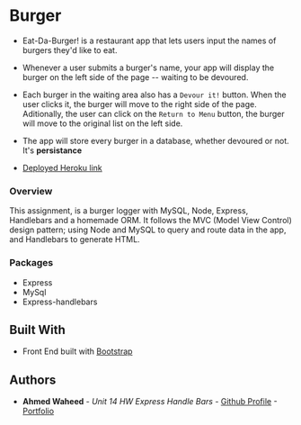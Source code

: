 # Burger

* Eat-Da-Burger! is a restaurant app that lets users input the names of burgers they'd like to eat.

* Whenever a user submits a burger's name, your app will display the burger on the left side of the page -- waiting to be devoured.

* Each burger in the waiting area also has a `Devour it!` button. When the user clicks it, the burger will move to the right side of the page. Aditionally, the user can click on the `Return to Menu` button, the burger will move to the original list on the left side.

* The app will store every burger in a database, whether devoured or not. It's **persistance**

* [Deployed Heroku link](https://nameless-journey-77880.herokuapp.com/) 

### Overview

This assignment, is a burger logger with MySQL, Node, Express, Handlebars and a homemade ORM. It follows the MVC (Model View Control) design pattern; using Node and MySQL to query and route data in the app, and Handlebars to generate HTML.

### Packages
* Express
* MySql
* Express-handlebars

## Built With

* Front End built with [Bootstrap](https://getbootstrap.com/) 

## Authors

* **Ahmed Waheed** - *Unit 14 HW Express Handle Bars* - [Github Profile](https://github.com/anw1986) -[Portfolio](https://anw1986.github.io/porfolio-new/)

